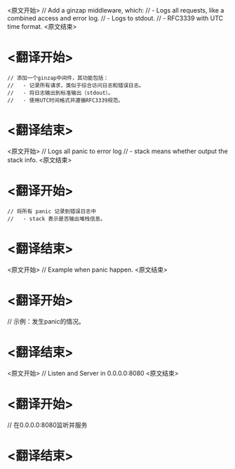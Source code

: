 
<原文开始>
	// Add a ginzap middleware, which:
	//   - Logs all requests, like a combined access and error log.
	//   - Logs to stdout.
	//   - RFC3339 with UTC time format.
<原文结束>

# <翻译开始>
	// 添加一个ginzap中间件，其功能包括：
	//   - 记录所有请求，类似于综合访问日志和错误日志。
	//   - 将日志输出到标准输出（stdout）。
	//   - 使用UTC时间格式并遵循RFC3339规范。
# <翻译结束>


<原文开始>
	// Logs all panic to error log
	//   - stack means whether output the stack info.
<原文结束>

# <翻译开始>
	// 将所有 panic 记录到错误日志中
	//   - stack 表示是否输出堆栈信息。
# <翻译结束>


<原文开始>
// Example when panic happen.
<原文结束>

# <翻译开始>
// 示例：发生panic的情况。
# <翻译结束>


<原文开始>
// Listen and Server in 0.0.0.0:8080
<原文结束>

# <翻译开始>
// 在0.0.0.0:8080监听并服务
# <翻译结束>

